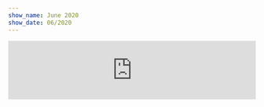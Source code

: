 ```yaml
---
show_name: June 2020
show_date: 06/2020
---
```


<iframe width="100%" height="120" src="https://www.mixcloud.com/widget/iframe/?hide_cover=1&light=1&feed=%2FMusicBoxRadioUK%2Fbass-cycle-monday-15th-june-2020%2F" frameborder="0" ></iframe>
